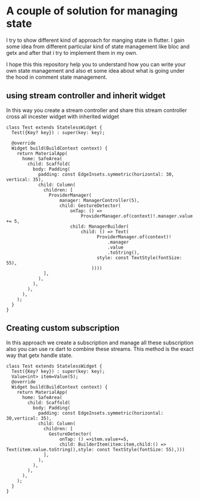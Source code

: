 # A couple of solution for managing state

I try to show different kind of approach for manging state in flutter. I gain some idea from 
different particular kind of state management like bloc and getx and after that i try to implement 
them in my own.

I hope this this repository help you to understand how you can write your own state management and also 
et some idea about what is going under the hood in comment state management.


## using stream controller and inherit widget 
In this way you create a stream controller and share this stream controller cross all incester widget with 
inherited widget

```
class Test extends StatelessWidget {
  Test({Key? key}) : super(key: key);

  @override
  Widget build(BuildContext context) {
    return MaterialApp(
      home: SafeArea(
        child: Scaffold(
          body: Padding(
            padding: const EdgeInsets.symmetric(horizontal: 30, vertical: 35),
            child: Column(
              children: [
                ProviderManager(
                    manager: ManagerController(5),
                    child: GestureDetector(
                        onTap: () =>
                            ProviderManager.of(context)!.manager.value += 5,
                        child: ManagerBuilder(
                            child: () => Text(
                                  ProviderManager.of(context)!
                                      .manager
                                      .value
                                      .toString(),
                                  style: const TextStyle(fontSize: 55),
                                ))))
              ],
            ),
          ),
        ),
      ),
    );
  }
}

```

## Creating custom subscription 
In this approach we create a subscription and manage all these subscription also you can use rx dart 
to combine these streams. This method is the exact way that getx handle state.

```
class Test extends StatelessWidget {
  Test({Key? key}) : super(key: key);
  Value<int> item=Value(5);
  @override
  Widget build(BuildContext context) {
    return MaterialApp(
      home: SafeArea(
        child: Scaffold(
          body: Padding(
            padding: const EdgeInsets.symmetric(horizontal: 30,vertical: 35),
            child: Column(
              children: [
                GestureDetector(
                    onTap: () =>item.value+=5,
                    child: BuilderItem(item:item,child:() => Text(item.value.toString(),style: const TextStyle(fontSize: 55),)))
              ],
            ),
          ),
        ),
      ),
    );
  }
}
```